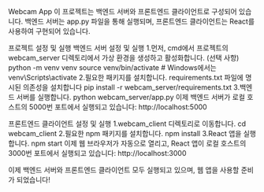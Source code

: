Webcam App
이 프로젝트는 백엔드 서버와 프론트엔드 클라이언트로 구성되어 있습니다. 백엔드 서버는 app.py 파일을 통해 실행되며, 프론트엔드 클라이언트는 React를 사용하여 구현되어 있습니다.

프로젝트 설정 및 실행
백엔드 서버 설정 및 실행
1.먼저, cmd에서 프로젝트의 webcam_server 디렉토리에서 가상 환경을 생성하고 활성화합니다. (선택 사항)
python -m venv venv
source venv/bin/activate  # Windows에서는 venv\Scripts\activate
2.필요한 패키지를 설치합니다.
requirements.txt 파일에 명시된 의존성을 설치합니다
pip install -r webcam_server/requirements.txt
3.백엔드 서버를 실행합니다.
python webcam_server/app.py
이제 백엔드 서버가 로컬 호스트의 5000번 포트에서 실행되고 있습니다: http://localhost:5000


프론트엔드 클라이언트 설정 및 실행
1.webcam_client 디렉토리로 이동합니다.
cd webcam_client
2.필요한 npm 패키지를 설치합니다.
npm install
3.React 앱을 실행합니다.
npm start
이제 웹 브라우저가 자동으로 열리고, React 앱이 로컬 호스트의 3000번 포트에서 실행되고 있습니다: http://localhost:3000


이제 백엔드 서버와 프론트엔드 클라이언트 모두 실행되고 있으며, 웹 앱을 사용할 준비가 되었습니다!
